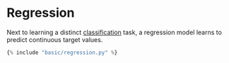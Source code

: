 <h1>Regression</h1>
<div class="photon-docu-header">
    <p>
        Next to learning a distinct <a href="../classification/">classification</a> task, a regression model learns to 
        predict continuous target values.
    </p>
</div>

``` python
{% include "basic/regression.py" %} 

```